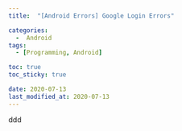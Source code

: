 ```yaml
---
title:  "[Android Errors] Google Login Errors" 

categories:
  -  Android
tags:
  - [Programming, Android]

toc: true
toc_sticky: true

date: 2020-07-13
last_modified_at: 2020-07-13
---
```


ddd